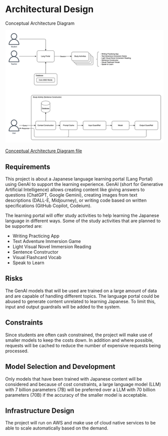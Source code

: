# Architectural Design

Conceptual Architecture Diagram

![conceptual-architecture-diagram](/genai-architecting/conceptual-architecture-diagram.drawio.png)

[Conceptual Architecture Diagram file](https://app.diagrams.net/?title=conceptual-architecture-diagram#Uhttps%3A%2F%2Fraw.githubusercontent.com%2Fdanielwohlgemuth%2Ffree-genai-bootcamp-2025%2Frefs%2Fheads%2Fgenai-architecting%2Fconceptual-architecture-diagram.drawio)

## Requirements

This project is about a Japanese language learning portal (Lang Portal) using GenAI to support the learning experience.
GenAI (short for Generative Artificial Intelligence) allows creating content like giving answers to questions (ChatGPT, Google Gemini), creating images from text descriptions (DALL-E, Midjourney), or writing code based on written specifications (GitHub Copilot, Codeium).

The learning portal will offer study activities to help learning the Japanese language in different ways.
Some of the study activities that are planned to be supported are:
- Writing Practicing App
- Text Adventure Immersion Game
- Light Visual Novel Immersion Reading
- Sentence Constructor
- Visual Flashcard Vocab
- Speak to Learn

## Risks

The GenAI models that will be used are trained on a large amount of data and are capable of handling different topics. The language portal could be abused to generate content unrelated to learning Japanese. To limit this, input and output guardrails will be added to the system.

## Constraints

Since students are often cash constrained, the project will make use of smaller models to keep the costs down.
In addition and where possible, requests will be cached to reduce the number of expensive requests being processed.

## Model Selection and Development

Only models that have been trained with Japanese content will be considered and because of cost constraints, a large language model (LLM) with 7 billion parameters (7B) will be preferred over a LLM with 70 billion parameters (70B) if the accuracy of the smaller model is acceptable.

## Infrastructure Design

The project will run on AWS and make use of cloud native services to be able to scale automatically based on the demand.

